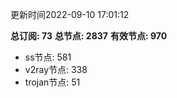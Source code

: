 更新时间2022-09-10 17:01:12

**总订阅: 73**
**总节点: 2837**
**有效节点: 970**
- ss节点: 581
- v2ray节点: 338
- trojan节点: 51
